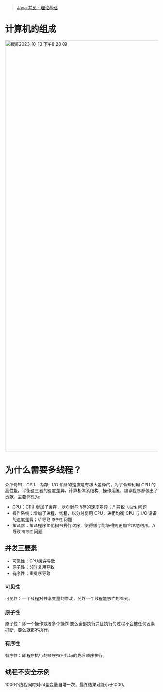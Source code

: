 
> [Java 并发 - 理论基础](https://pdai.tech/md/java/thread/java-thread-x-theorty.html)


# 计算机的组成

<img width="1351" alt="截屏2023-10-13 下午8 28 09" src="https://github.com/ProgrammerGoGo/document/assets/98639494/85e5bcd9-64ba-4237-9196-54feff5ba5ee">

# 为什么需要多线程？

众所周知，CPU、内存、I/O 设备的速度是有极大差异的，为了合理利用 CPU 的高性能，平衡这三者的速度差异，计算机体系结构、操作系统、编译程序都做出了贡献，主要体现为:  
* CPU：CPU 增加了缓存，以均衡与内存的速度差异；// 导致 `可见性` 问题
* 操作系统：增加了进程、线程，以分时复用 CPU，进而均衡 CPU 与 I/O 设备的速度差异；// 导致 `原子性` 问题
* 编译器：编译程序优化指令执行次序，使得缓存能够得到更加合理地利用。// 导致 `有序性` 问题

## 并发三要素

* 可见性：CPU缓存导致
* 原子性：分时复用导致
* 有序性：重排序导致

### 可见性

可见性：一个线程对共享变量的修改，另外一个线程能够立刻看到。


### 原子性

原子性：即一个操作或者多个操作 要么全部执行并且执行的过程不会被任何因素打断，要么就都不执行。

### 有序性

有序性：即程序执行的顺序按照代码的先后顺序执行。

## 线程不安全示例

1000个线程同时对int型变量自增一次，最终结果可能小于1000。





